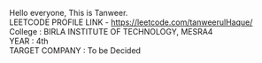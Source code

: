 Hello everyone, This is Tanweer.
</br>
LEETCODE PROFILE LINK - https://leetcode.com/tanweerulHaque/
</br>
College : BIRLA INSTITUTE OF TECHNOLOGY, MESRA4
</br>
YEAR : 4th
</br>
TARGET COMPANY : To be Decided
</br>
